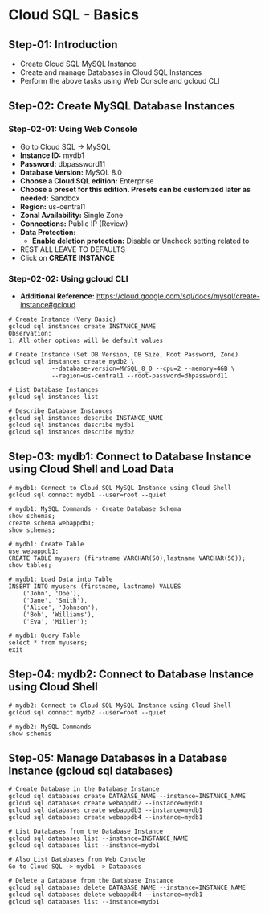 # Cloud SQL - Basics

## Step-01: Introduction
- Create Cloud SQL MySQL Instance 
- Create and manage Databases in Cloud SQL Instances
- Perform the above tasks using Web Console and gcloud CLI

## Step-02: Create MySQL Database Instances
### Step-02-01: Using Web Console
- Go to Cloud SQL -> MySQL
- **Instance ID:** mydb1
- **Password:** dbpassword11
- **Database Version:** MySQL 8.0
- **Choose a Cloud SQL edition:** Enterprise
- **Choose a preset for this edition. Presets can be customized later as needed:** Sandbox
- **Region:** us-central1
- **Zonal Availability:** Single Zone
- **Connections:** Public IP (Review)
- **Data Protection:** 
  - **Enable deletion protection:** Disable or Uncheck setting related to 
- REST ALL LEAVE TO DEFAULTS
- Click on **CREATE INSTANCE**
### Step-02-02: Using gcloud CLI
- **Additional Reference:** https://cloud.google.com/sql/docs/mysql/create-instance#gcloud
```t
# Create Instance (Very Basic)
gcloud sql instances create INSTANCE_NAME 
Observation:
1. All other options will be default values

# Create Instance (Set DB Version, DB Size, Root Password, Zone)
gcloud sql instances create mydb2 \
            --database-version=MYSQL_8_0 --cpu=2 --memory=4GB \
            --region=us-central1 --root-password=dbpassword11 

# List Database Instances
gcloud sql instances list

# Describe Database Instances
gcloud sql instances describe INSTANCE_NAME
gcloud sql instances describe mydb1
gcloud sql instances describe mydb2
```


## Step-03: mydb1: Connect to Database Instance using Cloud Shell and Load Data
```t
# mydb1: Connect to Cloud SQL MySQL Instance using Cloud Shell
gcloud sql connect mydb1 --user=root --quiet

# mydb1: MySQL Commands - Create Database Schema
show schemas;
create schema webappdb1;
show schemas;

# mydb1: Create Table
use webappdb1;
CREATE TABLE myusers (firstname VARCHAR(50),lastname VARCHAR(50));
show tables;

# mydb1: Load Data into Table
INSERT INTO myusers (firstname, lastname) VALUES
    ('John', 'Doe'),
    ('Jane', 'Smith'),
    ('Alice', 'Johnson'),
    ('Bob', 'Williams'),
    ('Eva', 'Miller');

# mydb1: Query Table
select * from myusers;
exit
```

## Step-04: mydb2: Connect to Database Instance using Cloud Shell 
```t
# mydb2: Connect to Cloud SQL MySQL Instance using Cloud Shell
gcloud sql connect mydb2 --user=root --quiet

# mydb2: MySQL Commands
show schemas
```

## Step-05: Manage Databases in a Database Instance (gcloud sql databases)
```t
# Create Database in the Database Instance
gcloud sql databases create DATABASE_NAME --instance=INSTANCE_NAME
gcloud sql databases create webappdb2 --instance=mydb1
gcloud sql databases create webappdb3 --instance=mydb1
gcloud sql databases create webappdb4 --instance=mydb1

# List Databases from the Database Instance
gcloud sql databases list --instance=INSTANCE_NAME
gcloud sql databases list --instance=mydb1

# Also List Databases from Web Console
Go to Cloud SQL -> mydb1 -> Databases

# Delete a Database from the Database Instance
gcloud sql databases delete DATABASE_NAME --instance=INSTANCE_NAME
gcloud sql databases delete webappdb4 --instance=mydb1
gcloud sql databases list --instance=mydb1
```
